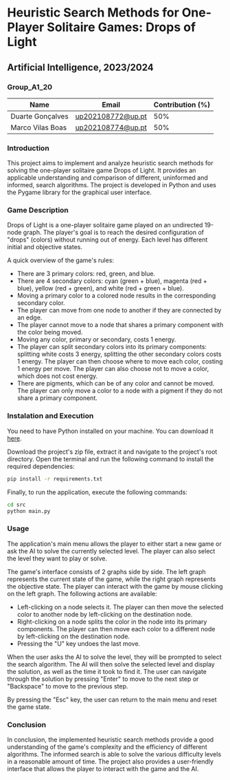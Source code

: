 # Heuristic Search Methods for One-Player Solitaire Games: Drops of Light

## Artificial Intelligence, 2023/2024

### Group_A1_20

| Name             | Email             | Contribution (%) |
| ---------------- | ----------------- | ---------------- |
| Duarte Gonçalves | up202108772@up.pt | 50%              |
| Marco Vilas Boas | up202108774@up.pt | 50%              |

### Introduction

This project aims to implement and analyze heuristic search methods for solving the one-player solitaire game Drops of Light. It provides an applicable understanding and comparison of different, uninformed and informed, search algorithms. The project is developed in Python and uses the Pygame library for the graphical user interface.

### Game Description

Drops of Light is a one-player solitaire game played on an undirected 19-node graph. The player's goal is to reach the desired configuration of "drops" (colors) without running out of energy. Each level has different initial and objective states.

A quick overview of the game's rules:

- There are 3 primary colors: red, green, and blue.
- There are 4 secondary colors: cyan (green + blue), magenta (red + blue), yellow (red + green), and white (red + green + blue).
- Moving a primary color to a colored node results in the corresponding secondary color.
- The player can move from one node to another if they are connected by an edge.
- The player cannot move to a node that shares a primary component with the color being moved.
- Moving any color, primary or secondary, costs 1 energy.
- The player can split secondary colors into its primary components: splitting white costs 3 energy, splitting the other secondary colors costs 1 energy. The player can then choose where to move each color, costing 1 energy per move. The player can also choose not to move a color, which does not cost energy.
- There are pigments, which can be of any color and cannot be moved. The player can only move a color to a node with a pigment if they do not share a primary component.

### Instalation and Execution

You need to have Python installed on your machine. You can download it [here](https://www.python.org/downloads/).

Download the project's zip file, extract it and navigate to the project's root directory. Open the terminal and run the following command to install the required dependencies:

```bash
pip install -r requirements.txt
```

Finally, to run the application, execute the following commands:

```bash
cd src
python main.py
```

### Usage

The application's main menu allows the player to either start a new game or ask the AI to solve the currently selected level. The player can also select the level they want to play or solve.

The game's interface consists of 2 graphs side by side. The left graph represents the current state of the game, while the right graph represents the objective state. The player can interact with the game by mouse clicking on the left graph. The following actions are available:

- Left-clicking on a node selects it. The player can then move the selected color to another node by left-clicking on the destination node.
- Right-clicking on a node splits the color in the node into its primary components. The player can then move each color to a different node by left-clicking on the destination node.
- Pressing the "U" key undoes the last move.

When the user asks the AI to solve the level, they will be prompted to select the search algorithm. The AI will then solve the selected level and display the solution, as well as the time it took to find it. The user can navigate through the solution by pressing "Enter" to move to the next step or "Backspace" to move to the previous step.

By pressing the "Esc" key, the user can return to the main menu and reset the game state.

### Conclusion

In conclusion, the implemented heuristic search methods provide a good understanding of the game's complexity and the efficiency of different algorithms. The informed search is able to solve the various difficulty levels in a reasonable amount of time. The project also provides a user-friendly interface that allows the player to interact with the game and the AI.

